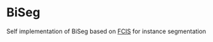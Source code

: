 # BiSeg
Self implementation of BiSeg based on [FCIS](https://github.com/msracver/FCIS) for instance segmentation
